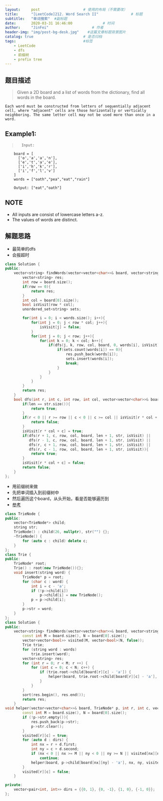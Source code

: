 ```yaml
---
layout:     post                    # 使用的布局（不需要改） 
title:      "[LeetCode]212. Word Search II"               # 标题  
subtitle:   "单词搜索"  #副标题 
date:       2020-03-31 16:46:00              # 时间 
author:     "JinFei"                    # 作者 
header-img: "img/post-bg-desk.jpg"    #这篇文章标题背景图片 
catalog: true                       # 是否归档 
tags:                               #标签     
    - LeetCode 
    - dfs
    - 前缀树
    - prefix tree
---
```


## 题目描述
>   Given a 2D board and a list of words from the dictionary, find all words in the board.

    Each word must be constructed from letters of sequentially adjacent cell, where "adjacent" cells are those horizontally or vertically neighboring. The same letter cell may not be used more than once in a word.

## Example1:
 
>       Input: 
        board = [
          ['o','a','a','n'],
          ['e','t','a','e'],
          ['i','h','k','r'],
          ['i','f','l','v']
        ]
        words = ["oath","pea","eat","rain"]

        Output: ["eat","oath"]

## NOTE
- All inputs are consist of lowercase letters a-z.
- The values of words are distinct.


## 解题思路
- 最简单的dfs
- 会报超时

```C++
class Solution {
public:
    vector<string> findWords(vector<vector<char>>& board, vector<string>& words) {
        vector<string> res;
        int row = board.size();
        if(row == 0){
            return res;
        }
        int col = board[0].size();
        bool isVisit[row * col];
        unordered_set<string> sets;

        for(int i = 0; i < words.size(); i++){
            for(int j = 0; j < row * col; j++){
                isVisit[j] = false;
            }
            for(int j = 0; j < row; j++){
                for(int k = 0; k < col; k++){
                    if(dfs(j, k, row, col, board, 0, words[i], isVisit)){
                        if(sets.count(words[i]) == 0){
                            res.push_back(words[i]);
                            sets.insert(words[i]);
                            break;
                        }
                    }
                }
            }
        }
        return res;
    }
    bool dfs(int r, int c, int row, int col, vector<vector<char>>& board, int len, string str, bool* isVisit){
        if(len == str.size()){
            return true;
        }
        if(r < 0 || r >= row || c < 0 || c >= col || isVisit[r * col + c] == true || board[r][c] != str[len]){
            return false;
        }
        isVisit[r * col + c] = true;
        if(dfs(r + 1, c, row, col, board, len + 1, str, isVisit) || 
           dfs(r - 1, c, row, col, board, len + 1, str, isVisit) || 
           dfs(r, c + 1, row, col, board, len + 1, str, isVisit) || 
           dfs(r, c - 1, row, col, board, len + 1, str, isVisit)){
            return true;
        }
        isVisit[r * col + c] = false;
        return false;
    }
};
```

- 用前缀树来做
- 先把单词插入到前缀树中
- 然后遍历这个board，从头开始，看是否能够遍历到
- [参考](https://blog.csdn.net/fuxuemingzhu/article/details/85226976)

```C++
class TrieNode {
public:
    vector<TrieNode*> child;
    string str;
    TrieNode() : child(26, nullptr), str("") {};
    ~TrieNode() {
        for (auto c : child) delete c;
    }
};
class Trie {
public:
    TrieNode* root;
    Trie() : root(new TrieNode()){};
    void insert(string word) {
        TrieNode* p = root;
        for (char c : word) {
            int i = c - 'a';
            if (!p->child[i])
                p->child[i] = new TrieNode();
            p = p->child[i];
        }
        p->str = word;
    }
};
class Solution {
public:
    vector<string> findWords(vector<vector<char>>& board, vector<string>& words) {
        const int M = board.size(), N = board[0].size();
        vector<vector<bool>> visited(M, vector<bool>(N, false));
        Trie trie;
        for (string word : words)
            trie.insert(word);
        vector<string> res;
        for (int r = 0; r < M; r ++) {
            for (int c = 0; c < N; c++) {
                if (trie.root->child[board[r][c] - 'a']) {
                    helper(board, trie.root->child[board[r][c] - 'a'], r, c, visited, res);
                }
            }
        }
        sort(res.begin(), res.end());
        return res;
    }
void helper(vector<vector<char>>& board, TrieNode* p, int r, int c, vector<vector<bool>>& visited, vector<string>& res) {
        const int M = board.size(), N = board[0].size();
        if (!p->str.empty()){
            res.push_back(p->str);
            p->str.clear();
        }
        visited[r][c] = true;
        for (auto d : dirs) {
            int nx = r + d.first;
            int ny = c + d.second;
            if (nx < 0 || nx >= M || ny < 0 || ny >= N || visited[nx][ny] || !p->child[board[nx][ny] - 'a'])
                continue;
            helper(board, p->child[board[nx][ny] - 'a'], nx, ny, visited, res);
        }
        visited[r][c] = false;
    }

private:
    vector<pair<int, int>> dirs = {{0, 1}, {0, -1}, {1, 0}, {-1, 0}};
};

```